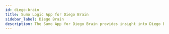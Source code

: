 ```yaml
---
id: diego-brain
title: Sumo Logic App for Diego Brain
sidebar_label: Diego Brain
description: The Sumo App for Diego Brain provides insight into Diego Brain, including information about the auction process for long-running processes (LRPs) and tasks, and metrics for Cloud Controller, file server, nsync listener, SSH Proxy, and staging activities.
---
```

